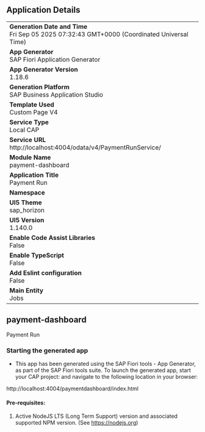 ## Application Details

|                                                                                                |
| ---------------------------------------------------------------------------------------------- |
| **Generation Date and Time**<br>Fri Sep 05 2025 07:32:43 GMT+0000 (Coordinated Universal Time) |
| **App Generator**<br>SAP Fiori Application Generator                                           |
| **App Generator Version**<br>1.18.6                                                            |
| **Generation Platform**<br>SAP Business Application Studio                                     |
| **Template Used**<br>Custom Page V4                                                            |
| **Service Type**<br>Local CAP                                                                  |
| **Service URL**<br>http://localhost:4004/odata/v4/PaymentRunService/                           |
| **Module Name**<br>payment-dashboard                                                           |
| **Application Title**<br>Payment Run                                                           |
| **Namespace**<br>                                                                              |
| **UI5 Theme**<br>sap_horizon                                                                   |
| **UI5 Version**<br>1.140.0                                                                     |
| **Enable Code Assist Libraries**<br>False                                                      |
| **Enable TypeScript**<br>False                                                                 |
| **Add Eslint configuration**<br>False                                                          |
| **Main Entity**<br>Jobs                                                                        |

## payment-dashboard

Payment Run

### Starting the generated app

- This app has been generated using the SAP Fiori tools - App Generator, as part of the SAP Fiori tools suite. To launch the generated app, start your CAP project: and navigate to the following location in your browser:

http://localhost:4004/paymentdashboard/index.html

#### Pre-requisites:

1. Active NodeJS LTS (Long Term Support) version and associated supported NPM version. (See https://nodejs.org)

